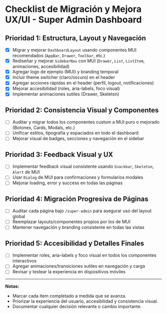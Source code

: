 # Checklist de Migración y Mejora UX/UI - Super Admin Dashboard

## Prioridad 1: Estructura, Layout y Navegación
- [x] Migrar y mejorar `DashboardLayout` usando componentes MUI recomendados (`AppBar`, `Drawer`, `Toolbar`, etc.)
- [x] Rediseñar y mejorar `SidebarNav` con MUI (`Drawer`, `List`, `ListItem`, animaciones, accesibilidad)
- [x] Agregar logo de ejemplo (MUI) y branding temporal
- [x] Incluir theme switcher (claro/oscuro) en el header
- [x] Agregar acciones rápidas en el header (perfil, logout, notificaciones)
- [x] Mejorar accesibilidad (roles, aria-labels, foco visual)
- [x] Implementar animaciones sutiles (Drawer, Skeleton)

## Prioridad 2: Consistencia Visual y Componentes
- [ ] Auditar y migrar todos los componentes custom a MUI puro o mejorado (Botones, Cards, Modals, etc.)
- [ ] Unificar estilos, tipografía y espaciados en todo el dashboard
- [ ] Mejorar visual de badges, secciones y navegación en el sidebar

## Prioridad 3: Feedback Visual y UX
- [ ] Implementar feedback visual consistente usando `Snackbar`, `Skeleton`, `Alert` de MUI
- [ ] Usar `Dialog` de MUI para confirmaciones y formularios modales
- [ ] Mejorar loading, error y success en todas las páginas

## Prioridad 4: Migración Progresiva de Páginas
- [ ] Auditar cada página bajo `/super-admin` para asegurar uso del layout global
- [ ] Reemplazar layouts/componentes propios por los de MUI
- [ ] Mantener navegación y branding consistente en todas las vistas

## Prioridad 5: Accesibilidad y Detalles Finales
- [ ] Implementar roles, aria-labels y foco visual en todos los componentes interactivos
- [ ] Agregar animaciones/transiciones sutiles en navegación y carga
- [ ] Revisar y testear la experiencia en dispositivos móviles

---

**Notas:**
- Marcar cada ítem completado a medida que se avanza.
- Priorizar la experiencia del usuario, accesibilidad y consistencia visual.
- Documentar cualquier decisión relevante o cambio importante.
